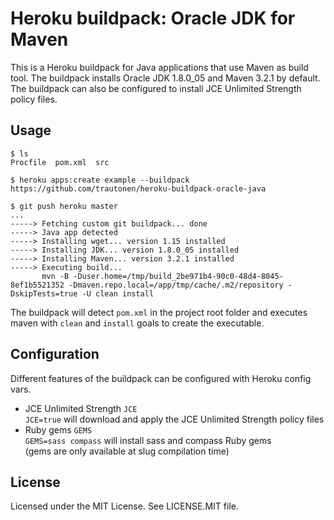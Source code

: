 Heroku buildpack: Oracle JDK for Maven
======================================

This is a Heroku buildpack for Java applications that use Maven as build tool.
The buildpack installs Oracle JDK 1.8.0_05 and Maven 3.2.1 by default. The
buildpack can also be configured to install JCE Unlimited Strength policy
files.


Usage
-----

    $ ls
    Procfile  pom.xml  src

    $ heroku apps:create example --buildpack https://github.com/trautonen/heroku-buildpack-oracle-java

    $ git push heroku master
    ...
    -----> Fetching custom git buildpack... done
    -----> Java app detected
    -----> Installing wget... version 1.15 installed
    -----> Installing JDK... version 1.8.0_05 installed
    -----> Installing Maven... version 3.2.1 installed
    -----> Executing build...
           mvn -B -Duser.home=/tmp/build_2be971b4-90c0-48d4-8045-8ef1b5521352 -Dmaven.repo.local=/app/tmp/cache/.m2/repository -DskipTests=true -U clean install

The buildpack will detect `pom.xml` in the project root folder and executes
maven with `clean` and  `install` goals to create the executable.


Configuration
-------------

Different features of the buildpack can be configured with Heroku config vars.

* JCE Unlimited Strength `JCE`  
  `JCE=true` will download and apply the JCE Unlimited Strength policy files
* Ruby gems `GEMS`  
  `GEMS=sass compass` will install sass and compass Ruby gems  
  (gems are only available at slug compilation time)


License
-------

Licensed under the MIT License. See LICENSE.MIT file.
